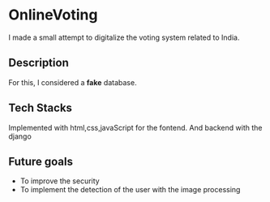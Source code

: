 # OnlineVoting
I made a small attempt to digitalize the voting system related to India.
## Description
For this, I considered a **fake** database. 
## Tech Stacks
Implemented with html,css,javaScript for the fontend. And backend with the django
## Future goals
 - To improve the security
 - To implement the detection of the user with the image processing
